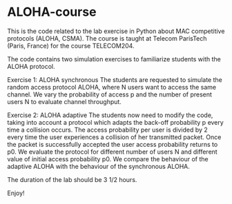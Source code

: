 # ALOHA-course
This is the code related to the lab exercise in Python about MAC competitive protocols (ALOHA, CSMA).
The course is taught at Telecom ParisTech (Paris, France) for the course TELECOM204.

The code contains two simulation exercises to familiarize students with the ALOHA protocol.

Exercise 1: ALOHA synchronous
The students are requested to simulate the random access protocol ALOHA, where N users want to access the same channel.
We vary the probability of access p and the number of present users N to evaluate channel throughput.

Exercise 2: ALOHA adaptive
The students now need to modify the code, taking into account a protocol which adapts the back-off probability p every time
a collision occurs. The access probability per user is divided by 2 every time the user experiences a collision of her 
transmitted packet. Once the packet is successfully accepted the user access probability returns to p0. We evaluate the 
protocol for different number of users N and different value of initial access probability p0. We compare the behaviour of 
the adaptive ALOHA with the behaviour of the synchronous ALOHA. 

The duration of the lab should be 3 1/2 hours.

Enjoy!
